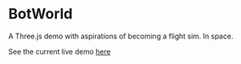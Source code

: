 # BotWorld

A Three.js demo with aspirations of becoming a flight sim. In space.

See the current live demo <a href="http://botworld.herokuapp.com/">here</a>
